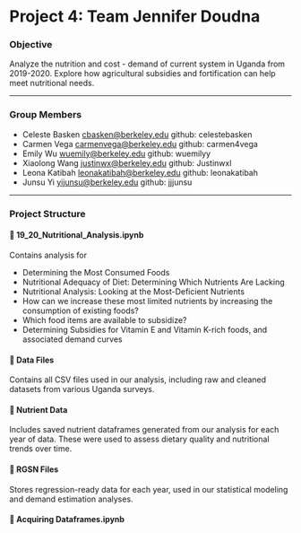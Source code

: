# **Project 4: Team Jennifer Doudna**

### **Objective**  
Analyze the nutrition and cost - demand of current system in Uganda from 2019-2020. Explore how agricultural subsidies and fortification can help meet nutritional needs.

---

### **Group Members**
- Celeste Basken cbasken@berkeley.edu github: celestebasken
- Carmen Vega carmenvega@berkeley.edu github: carmen4vega
- Emily Wu wuemily@berkeley.edu github: wuemilyy
- Xiaolong Wang justinwx@berkeley.edu github: Justinwxl 
- Leona Katibah leonakatibah@berkeley.edu github: leonakatibah
- Junsu Yi yijunsu@berkeley.edu github: jjjunsu

---

### **Project Structure**

#### 📄 **19_20_Nutritional_Analysis.ipynb**  
Contains analysis for
- Determining the Most Consumed Foods
- Nutritional Adequacy of Diet: Determining Which Nutrients Are Lacking 
- Nutritional Analysis: Looking at the Most-Deficient Nutrients
- How can we increase these most limited nutrients by increasing the consumption of existing foods?
- Which food items are available to subsidize?
- Determining Subsidies for Vitamin E and Vitamin K-rich foods, and associated demand curves


#### 📁 **Data Files**  
Contains all CSV files used in our analysis, including raw and cleaned datasets from various Uganda surveys.

#### 📁 **Nutrient Data**  
Includes saved nutrient dataframes generated from our analysis for each year of data. These were used to assess dietary quality and nutritional trends over time.

#### 📁 **RGSN Files**  
Stores regression-ready data for each year, used in our statistical modeling and demand estimation analyses.

#### 📄 **Acquiring Dataframes.ipynb**  